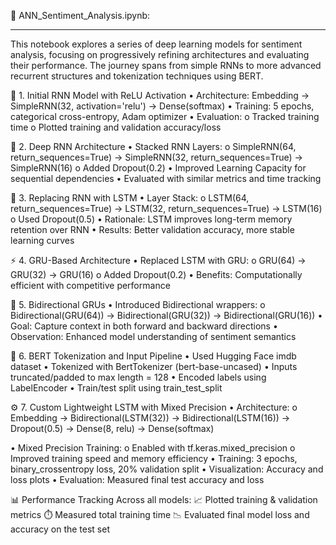 📘 ANN_Sentiment_Analysis.ipynb:
**********************************************************************************************************************************
This notebook explores a series of deep learning models for sentiment analysis, focusing on progressively refining architectures and evaluating their performance. The journey spans from simple RNNs to more advanced recurrent structures and tokenization techniques using BERT.

🔧 1. Initial RNN Model with ReLU Activation
•	Architecture: Embedding → SimpleRNN(32, activation='relu') → Dense(softmax)
•	Training: 5 epochs, categorical cross-entropy, Adam optimizer
•	Evaluation:
  o	Tracked training time
  o	Plotted training and validation accuracy/loss

🔁 2. Deep RNN Architecture
•	Stacked RNN Layers:
  o	SimpleRNN(64, return_sequences=True) → SimpleRNN(32, return_sequences=True) → SimpleRNN(16)
  o	Added Dropout(0.2)
•	Improved Learning Capacity for sequential dependencies
•	Evaluated with similar metrics and time tracking

🧠 3. Replacing RNN with LSTM
•	Layer Stack:
  o	LSTM(64, return_sequences=True) → LSTM(32, return_sequences=True) → LSTM(16)
  o	Used Dropout(0.5)
•	Rationale: LSTM improves long-term memory retention over RNN
•	Results: Better validation accuracy, more stable learning curves

⚡ 4. GRU-Based Architecture
•	Replaced LSTM with GRU:
  o	GRU(64) → GRU(32) → GRU(16)
  o	Added Dropout(0.2)
•	Benefits: Computationally efficient with competitive performance

🔄 5. Bidirectional GRUs
•	Introduced Bidirectional wrappers:
  o	Bidirectional(GRU(64)) → Bidirectional(GRU(32)) → Bidirectional(GRU(16))
•	Goal: Capture context in both forward and backward directions
•	Observation: Enhanced model understanding of sentiment semantics

🧪 6. BERT Tokenization and Input Pipeline
•	Used Hugging Face imdb dataset
•	Tokenized with BertTokenizer (bert-base-uncased)
•	Inputs truncated/padded to max length = 128
•	Encoded labels using LabelEncoder
•	Train/test split using train_test_split

⚙️ 7. Custom Lightweight LSTM with Mixed Precision
•	Architecture:
  o	Embedding → Bidirectional(LSTM(32)) → Bidirectional(LSTM(16)) → Dropout(0.5) → Dense(8, relu) → Dense(softmax)

•	Mixed Precision Training:
  o 	Enabled with tf.keras.mixed_precision
  o	Improved training speed and memory efficiency
•	Training: 3 epochs, binary_crossentropy loss, 20% validation split
•	Visualization: Accuracy and loss plots
•	Evaluation: Measured final test accuracy and loss

📊 Performance Tracking
Across all models:
	📈 Plotted training & validation metrics
	⏱️ Measured total training time
	📉 Evaluated final model loss and accuracy on the test set
